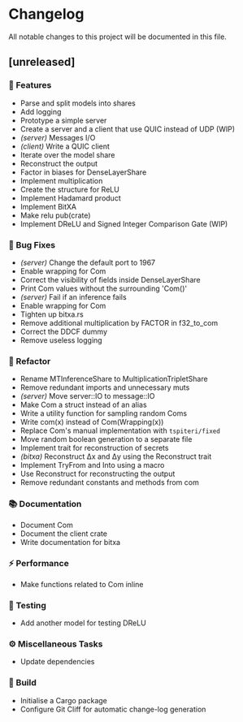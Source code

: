 # Changelog

All notable changes to this project will be documented in this file.

## [unreleased]

### 🚀 Features

- Parse and split models into shares
- Add logging
- Prototype a simple server
- Create a server and a client that use QUIC instead of UDP (WIP)
- *(server)* Messages I/O
- *(client)* Write a QUIC client
- Iterate over the model share
- Reconstruct the output
- Factor in biases for DenseLayerShare
- Implement multiplication
- Create the structure for ReLU
- Implement Hadamard product
- Implement BitXA
- Make relu pub(crate)
- Implement DReLU and Signed Integer Comparison Gate (WIP)

### 🐛 Bug Fixes

- *(server)* Change the default port to 1967
- Enable wrapping for Com
- Correct the visibility of fields inside DenseLayerShare
- Print Com values without the surrounding 'Com()'
- *(server)* Fail if an inference fails
- Enable wrapping for Com
- Tighten up bitxa.rs
- Remove additional multiplication by FACTOR in f32_to_com
- Correct the DDCF dummy
- Remove useless logging

### 🚜 Refactor

- Rename MTInferenceShare to MultiplicationTripletShare
- Remove redundant imports and unnecessary muts
- *(server)* Move server::IO to message::IO
- Make Com a struct instead of an alias
- Write a utility function for sampling random Coms
- Write com(x) instead of Com(Wrapping(x))
- Replace Com's manual implementation with `tspiteri/fixed`
- Move random boolean generation to a separate file
- Implement trait for reconstruction of secrets
- *(bitxa)* Reconstruct Δx and Δy using the Reconstruct trait
- Implement TryFrom<Message> and Into<Message> using a macro
- Use Reconstruct for reconstructing the output
- Remove redundant constants and methods from com

### 📚 Documentation

- Document Com
- Document the client crate
- Write documentation for bitxa

### ⚡ Performance

- Make functions related to Com inline

### 🧪 Testing

- Add another model for testing DReLU

### ⚙️  Miscellaneous Tasks

- Update dependencies

### 🔨 Build

- Initialise a Cargo package
- Configure Git Cliff for automatic change-log generation

<!-- generated by git-cliff -->
